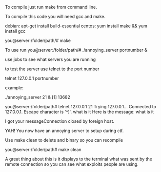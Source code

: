 To compile just run make from command line.

To compile this code you will need gcc and make.

debian: apt-get install build-essential
centos: yum install make && yum install gcc


you@server:/folder/path/# make

To use run
you@server:/folder/path/# ./annoying_server portnumber &

use jobs to see what servers you are running

to test the server use telnet to the port number

telnet 127.0.0.1 portnumber

example: 

./annoying_server 21 &
[1] 13682

you@server:/folder/path# telnet 127.0.0.1 21
Trying 127.0.0.1...
Connected to 127.0.0.1.
Escape character is '^]'.
what is it
Here is the message: what is it

I got your messageConnection closed by foreign host.

YAH! You now have an annoying server to setup during ctf.

Use make clean to delete and binary so you can recompile

you@server:/folder/path# make clean

A great thing about this is it displays to the terminal what was sent by the remote connection so you can see what exploits people are using.

